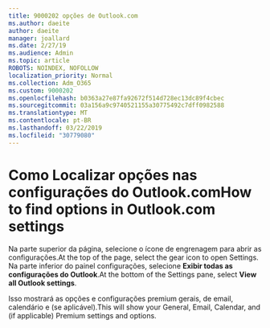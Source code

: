 ```yaml
---
title: 9000202 opções de Outlook.com
ms.author: daeite
author: daeite
manager: joallard
ms.date: 2/27/19
ms.audience: Admin
ms.topic: article
ROBOTS: NOINDEX, NOFOLLOW
localization_priority: Normal
ms.collection: Adm_O365
ms.custom: 9000202
ms.openlocfilehash: b0363a27e87fa92672f514d728ec13dc89f4cbec
ms.sourcegitcommit: 03a156a9c9740521155a30775492c7dff0982588
ms.translationtype: MT
ms.contentlocale: pt-BR
ms.lasthandoff: 03/22/2019
ms.locfileid: "30779080"
---
```

# <a name="how-to-find-options-in-outlookcom-settings"></a><span data-ttu-id="2f6c7-102">Como Localizar opções nas configurações do Outlook.com</span><span class="sxs-lookup"><span data-stu-id="2f6c7-102">How to find options in Outlook.com settings</span></span>

<span data-ttu-id="2f6c7-103">Na parte superior da página, selecione o ícone de engrenagem para abrir as configurações.</span><span class="sxs-lookup"><span data-stu-id="2f6c7-103">At the top of the page, select the gear icon to open Settings.</span></span> <span data-ttu-id="2f6c7-104">Na parte inferior do painel configurações, selecione **Exibir todas as configurações do Outlook**.</span><span class="sxs-lookup"><span data-stu-id="2f6c7-104">At the bottom of the Settings pane, select **View all Outlook settings**.</span></span>

<span data-ttu-id="2f6c7-105">Isso mostrará as opções e configurações premium gerais, de email, calendário e (se aplicável).</span><span class="sxs-lookup"><span data-stu-id="2f6c7-105">This will show your General, Email, Calendar, and (if applicable) Premium settings and options.</span></span>